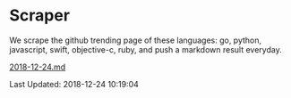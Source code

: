 # Scraper

We scrape the github trending page of these languages: go, python, javascript, swift, objective-c, ruby, and push a markdown result everyday.

[2018-12-24.md](https://github.com/henson/Scraper/blob/master/2018-12-24.md)

Last Updated: 2018-12-24 10:19:04